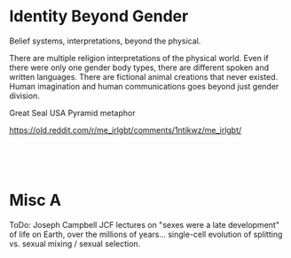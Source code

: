# Identity Beyond Gender

Belief systems, interpretations, beyond the physical.

There are multiple religion interpretations of the physical world. Even if there were only one gender body types, there are different spoken and written languages. There are fictional animal creations that never existed. Human imagination and human communications goes beyond just gender division.

Great Seal USA Pyramid metaphor   

https://old.reddit.com/r/me_irlgbt/comments/1ntikwz/me_irlgbt/

&nbsp;

&nbsp;

# Misc A

ToDo: Joseph Campbell JCF lectures on "sexes were a late development" of life on Earth, over the millions of years... single-cell evolution of splitting vs. sexual mixing / sexual selection.
